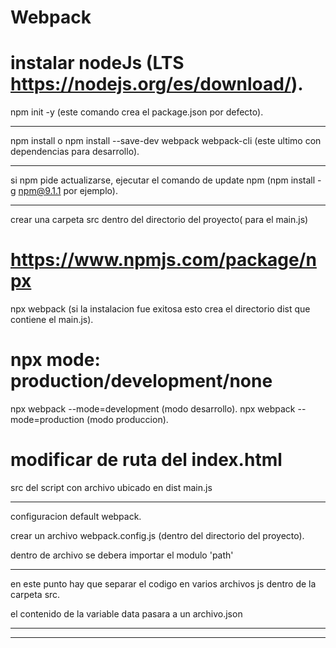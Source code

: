 # Webpack

# instalar nodeJs (LTS https://nodejs.org/es/download/).

npm init -y (este comando crea el package.json por defecto).

---

npm install o npm install --save-dev webpack webpack-cli (este ultimo con dependencias para desarrollo).

---

si npm pide actualizarse, ejecutar el comando de update npm (npm install -g npm@9.1.1 por ejemplo).

---

crear una carpeta src dentro del directorio del proyecto( para el main.js)

# https://www.npmjs.com/package/npx

npx webpack (si la instalacion fue exitosa esto crea el directorio dist que contiene el main.js).

# npx mode: production/development/none

npx webpack --mode=development (modo desarrollo).
npx webpack --mode=production (modo produccion).

# modificar de ruta del index.html

 src del script con archivo ubicado en dist main.js

 ---

 configuracion default webpack.

 crear un archivo webpack.config.js (dentro del directorio del proyecto).

 dentro de archivo se debera importar el modulo 'path'

 ---

 en este punto hay que separar el codigo en varios archivos js dentro de la carpeta src.

 el contenido de la variable data pasara a un archivo.json

 ---

 ---